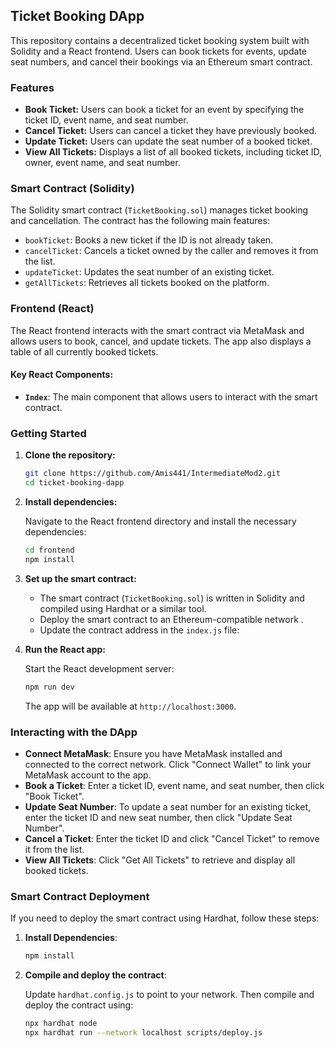 ## Ticket Booking DApp

This repository contains a decentralized ticket booking system built with Solidity and a React frontend. Users can book tickets for events, update seat numbers, and cancel their bookings via an Ethereum smart contract.

### Features

- **Book Ticket:** Users can book a ticket for an event by specifying the ticket ID, event name, and seat number.
- **Cancel Ticket:** Users can cancel a ticket they have previously booked.
- **Update Ticket:** Users can update the seat number of a booked ticket.
- **View All Tickets:** Displays a list of all booked tickets, including ticket ID, owner, event name, and seat number.

### Smart Contract (Solidity)

The Solidity smart contract (`TicketBooking.sol`) manages ticket booking and cancellation. The contract has the following main features:

- `bookTicket`: Books a new ticket if the ID is not already taken.
- `cancelTicket`: Cancels a ticket owned by the caller and removes it from the list.
- `updateTicket`: Updates the seat number of an existing ticket.
- `getAllTickets`: Retrieves all tickets booked on the platform.

### Frontend (React)

The React frontend interacts with the smart contract via MetaMask and allows users to book, cancel, and update tickets. The app also displays a table of all currently booked tickets.

#### Key React Components:

- **`Index`**: The main component that allows users to interact with the smart contract.

### Getting Started

1. **Clone the repository:**

   ```bash
   git clone https://github.com/Amis441/IntermediateMod2.git
   cd ticket-booking-dapp
   ```

2. **Install dependencies:**

   Navigate to the React frontend directory and install the necessary dependencies:

   ```bash
   cd frontend
   npm install
   ```

3. **Set up the smart contract:**

   - The smart contract (`TicketBooking.sol`) is written in Solidity and compiled using Hardhat or a similar tool.
   - Deploy the smart contract to an Ethereum-compatible network .
   - Update the contract address in the `index.js` file:

4. **Run the React app:**

   Start the React development server:

   ```bash
   npm run dev
   ```

   The app will be available at `http://localhost:3000`.

### Interacting with the DApp

- **Connect MetaMask**: Ensure you have MetaMask installed and connected to the correct network. Click "Connect Wallet" to link your MetaMask account to the app.
- **Book a Ticket**: Enter a ticket ID, event name, and seat number, then click "Book Ticket".
- **Update Seat Number**: To update a seat number for an existing ticket, enter the ticket ID and new seat number, then click "Update Seat Number".
- **Cancel a Ticket**: Enter the ticket ID and click "Cancel Ticket" to remove it from the list.
- **View All Tickets**: Click "Get All Tickets" to retrieve and display all booked tickets.

### Smart Contract Deployment

If you need to deploy the smart contract using Hardhat, follow these steps:

1. **Install Dependencies**:

   ```bash
   npm install
   ```

2. **Compile and deploy the contract**:

   Update `hardhat.config.js` to point to your network. Then compile and deploy the contract using:

   ```bash
   npx hardhat node
   npx hardhat run --network localhost scripts/deploy.js
   ```
